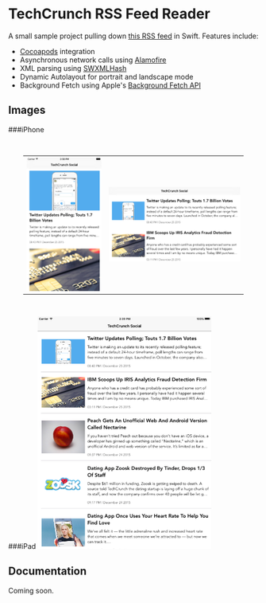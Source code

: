 # TechCrunch RSS Feed Reader

A small sample project pulling down [this RSS feed](http://feeds.feedburner.com/TechCrunch/social?fmt=xml) in Swift. Features include:

* [Cocoapods](https://cocoapods.org) integration
* Asynchronous network calls using [Alamofire](https://github.com/Alamofire/Alamofire)
* XML parsing using [SWXMLHash](https://github.com/drmohundro/SWXMLHash)
* Dynamic Autolayout for portrait and landscape mode
* Background Fetch using Apple's [Background Fetch API](https://developer.apple.com/library/ios/documentation/iPhone/Conceptual/iPhoneOSProgrammingGuide/BackgroundExecution/BackgroundExecution.html)

## Images
###iPhone
<table style="border:0px;padding:30px"><tr style="border:0px;"><td style="border:0px;">
<img src="https://github.com/adela-chang/techcrunch/blob/master/iphone-portrait.png" width=200px></td><td style="border:none;">
<img src="https://github.com/adela-chang/techcrunch/blob/master/iphone-landscape.png" width=350px></td></tr></table>
###iPad
<img src="https://github.com/adela-chang/techcrunch/blob/master/ipad.png" width="350px">

## Documentation

Coming soon.
